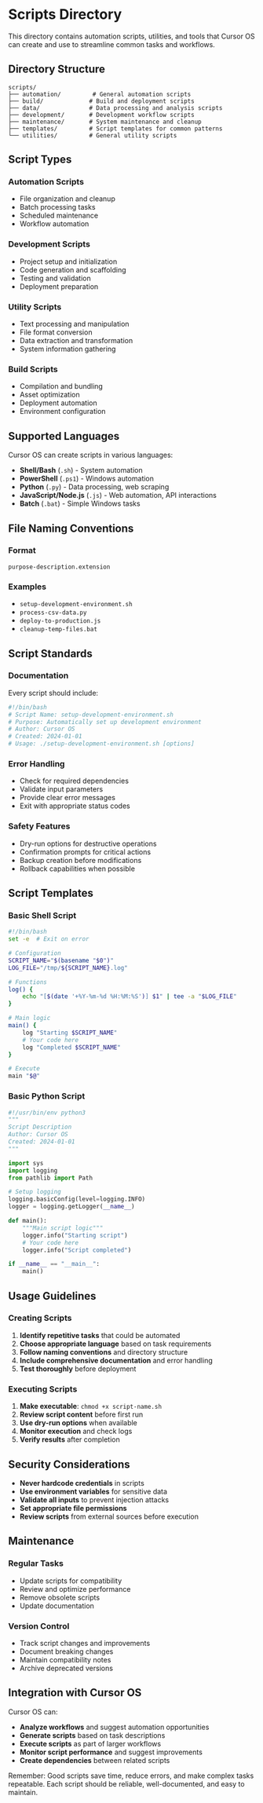 # Scripts Directory

This directory contains automation scripts, utilities, and tools that Cursor OS can create and use to streamline common tasks and workflows.

## Directory Structure

```
scripts/
├── automation/         # General automation scripts
├── build/             # Build and deployment scripts
├── data/              # Data processing and analysis scripts
├── development/       # Development workflow scripts
├── maintenance/       # System maintenance and cleanup
├── templates/         # Script templates for common patterns
└── utilities/         # General utility scripts
```

## Script Types

### Automation Scripts
- File organization and cleanup
- Batch processing tasks
- Scheduled maintenance
- Workflow automation

### Development Scripts
- Project setup and initialization
- Code generation and scaffolding
- Testing and validation
- Deployment preparation

### Utility Scripts
- Text processing and manipulation
- File format conversion
- Data extraction and transformation
- System information gathering

### Build Scripts
- Compilation and bundling
- Asset optimization
- Deployment automation
- Environment configuration

## Supported Languages

Cursor OS can create scripts in various languages:

- **Shell/Bash** (`.sh`) - System automation
- **PowerShell** (`.ps1`) - Windows automation  
- **Python** (`.py`) - Data processing, web scraping
- **JavaScript/Node.js** (`.js`) - Web automation, API interactions
- **Batch** (`.bat`) - Simple Windows tasks

## File Naming Conventions

### Format
`purpose-description.extension`

### Examples
- `setup-development-environment.sh`
- `process-csv-data.py`
- `deploy-to-production.js`
- `cleanup-temp-files.bat`

## Script Standards

### Documentation
Every script should include:
```bash
#!/bin/bash
# Script Name: setup-development-environment.sh
# Purpose: Automatically set up development environment
# Author: Cursor OS
# Created: 2024-01-01
# Usage: ./setup-development-environment.sh [options]
```

### Error Handling
- Check for required dependencies
- Validate input parameters
- Provide clear error messages
- Exit with appropriate status codes

### Safety Features
- Dry-run options for destructive operations
- Confirmation prompts for critical actions
- Backup creation before modifications
- Rollback capabilities when possible

## Script Templates

### Basic Shell Script
```bash
#!/bin/bash
set -e  # Exit on error

# Configuration
SCRIPT_NAME="$(basename "$0")"
LOG_FILE="/tmp/${SCRIPT_NAME}.log"

# Functions
log() {
    echo "[$(date '+%Y-%m-%d %H:%M:%S')] $1" | tee -a "$LOG_FILE"
}

# Main logic
main() {
    log "Starting $SCRIPT_NAME"
    # Your code here
    log "Completed $SCRIPT_NAME"
}

# Execute
main "$@"
```

### Basic Python Script
```python
#!/usr/bin/env python3
"""
Script Description
Author: Cursor OS
Created: 2024-01-01
"""

import sys
import logging
from pathlib import Path

# Setup logging
logging.basicConfig(level=logging.INFO)
logger = logging.getLogger(__name__)

def main():
    """Main script logic"""
    logger.info("Starting script")
    # Your code here
    logger.info("Script completed")

if __name__ == "__main__":
    main()
```

## Usage Guidelines

### Creating Scripts
1. **Identify repetitive tasks** that could be automated
2. **Choose appropriate language** based on task requirements
3. **Follow naming conventions** and directory structure
4. **Include comprehensive documentation** and error handling
5. **Test thoroughly** before deployment

### Executing Scripts
1. **Make executable**: `chmod +x script-name.sh`
2. **Review script content** before first run
3. **Use dry-run options** when available
4. **Monitor execution** and check logs
5. **Verify results** after completion

## Security Considerations

- **Never hardcode credentials** in scripts
- **Use environment variables** for sensitive data
- **Validate all inputs** to prevent injection attacks
- **Set appropriate file permissions**
- **Review scripts** from external sources before execution

## Maintenance

### Regular Tasks
- Update scripts for compatibility
- Review and optimize performance
- Remove obsolete scripts
- Update documentation

### Version Control
- Track script changes and improvements
- Document breaking changes
- Maintain compatibility notes
- Archive deprecated versions

## Integration with Cursor OS

Cursor OS can:
- **Analyze workflows** and suggest automation opportunities
- **Generate scripts** based on task descriptions
- **Execute scripts** as part of larger workflows
- **Monitor script performance** and suggest improvements
- **Create dependencies** between related scripts

Remember: Good scripts save time, reduce errors, and make complex tasks repeatable. Each script should be reliable, well-documented, and easy to maintain. 